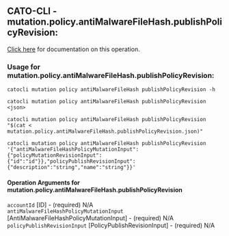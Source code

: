 
## CATO-CLI - mutation.policy.antiMalwareFileHash.publishPolicyRevision:
[Click here](https://api.catonetworks.com/documentation/#mutation-mutation.policy.antiMalwareFileHash.publishPolicyRevision) for documentation on this operation.

### Usage for mutation.policy.antiMalwareFileHash.publishPolicyRevision:

`catocli mutation policy antiMalwareFileHash publishPolicyRevision -h`

`catocli mutation policy antiMalwareFileHash publishPolicyRevision <json>`

`catocli mutation policy antiMalwareFileHash publishPolicyRevision "$(cat < mutation.policy.antiMalwareFileHash.publishPolicyRevision.json)"`

`catocli mutation policy antiMalwareFileHash publishPolicyRevision '{"antiMalwareFileHashPolicyMutationInput":{"policyMutationRevisionInput":{"id":"id"}},"policyPublishRevisionInput":{"description":"string","name":"string"}}'`


#### Operation Arguments for mutation.policy.antiMalwareFileHash.publishPolicyRevision ####

`accountId` [ID] - (required) N/A    
`antiMalwareFileHashPolicyMutationInput` [AntiMalwareFileHashPolicyMutationInput] - (required) N/A    
`policyPublishRevisionInput` [PolicyPublishRevisionInput] - (required) N/A    
